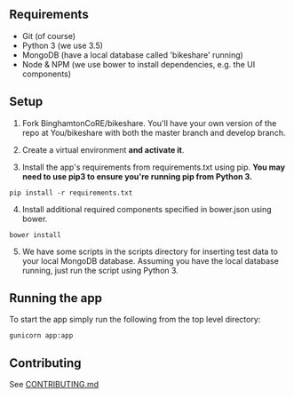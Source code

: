## Requirements

- Git (of course)
- Python 3 (we use 3.5)
- MongoDB (have a local database called 'bikeshare' running)
- Node & NPM (we use bower to install dependencies, e.g. the UI components)

## Setup

1) Fork BinghamtonCoRE/bikeshare. You'll have your own version of the repo at You/bikeshare with both the master branch and develop branch.

2) Create a virtual environment **and activate it**.

3) Install the app's requirements from requirements.txt using pip. **You may need to use pip3 to ensure you're running pip from Python 3.**

```
pip install -r requirements.txt
```

4) Install additional required components specified in bower.json using bower.

```
bower install
```

5) We have some scripts in the scripts directory for inserting test data to your local MongoDB database. Assuming you have the local database running, just run the script using Python 3.

## Running the app

To start the app simply run the following from the top level directory:

```
gunicorn app:app
```

## Contributing

See [CONTRIBUTING.md](https://github.com/BinghamtonCoRE/bikeshare/blob/develop/CONTRIBUTING.md)